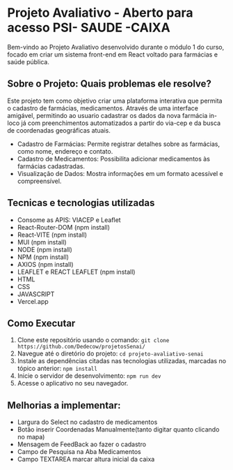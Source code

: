 # Projeto Avaliativo - Aberto para acesso PSI- SAUDE -CAIXA

Bem-vindo ao Projeto Avaliativo desenvolvido durante o módulo 1 do curso, focado em criar um sistema front-end em React voltado para farmácias e saúde pública.

## Sobre o Projeto: Quais problemas ele resolve?

Este projeto tem como objetivo criar uma plataforma interativa que permita o cadastro de farmácias, medicamentos. Através de uma interface amigável, permitindo ao usuario cadastrar os dados da nova farmácia in-loco já com preenchimentos automatizados a partir do via-cep e da busca de coordenadas geográficas atuais.

- Cadastro de Farmácias: Permite registrar detalhes sobre as farmácias, como nome, endereço e contato.
- Cadastro de Medicamentos: Possibilita adicionar medicamentos às farmácias cadastradas.
- Visualização de Dados: Mostra informações em um formato acessível e compreensível.
  
## Tecnicas e tecnologias utilizadas

 - Consome as APIS: VIACEP e Leaflet
 - React-Router-DOM (npm install)
 - React-VITE (npm install)
 - MUI (npm install)
 - NODE (npm install)
 - NPM (npm install)
 - AXIOS (npm install)
 - LEAFLET e REACT LEAFLET (npm install)
 - HTML
 - CSS
 - JAVASCRIPT
 - Vercel.app

## Como Executar

1. Clone este repositório usando o comando: `git clone https://github.com/Dedecow/projetosSenai/`
2. Navegue até o diretório do projeto: `cd projeto-avaliativo-senai`
3. Instale as dependências citadas nas tecnologias utilizadas, marcadas no tópico anterior: `npm install`
4. Inicie o servidor de desenvolvimento: `npm run dev`
5. Acesse o aplicativo no seu navegador.

## Melhorias a implementar:

- Largura do Select no cadastro de medicamentos
- Botão inserir Coordenadas Manualmente(tanto digitar quanto clicando no mapa)
- Mensagem de FeedBack ao fazer o cadastro
- Campo de Pesquisa na Aba Medicamentos
- Campo TEXTAREA marcar altura inicial da caixa
